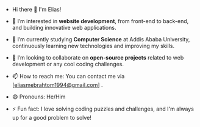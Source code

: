 - Hi there 👋 I'm Elias!

- 👀 I’m interested in **website development**, from front-end to back-end, and building innovative web applications.
- 🌱 I’m currently studying **Computer Science** at Addis Ababa University, continuously learning new technologies and improving my skills.
- 💞️ I’m looking to collaborate on **open-source projects** related to web development or any cool coding challenges.
- 📫 How to reach me: You can contact me via [eliasmebrahtom1994@gmail.com] .
- 😄 Pronouns: He/Him
- ⚡ Fun fact: I love solving coding puzzles and challenges, and I'm always up for a good problem to solve!

<!---
14elias/14elias is a ✨ special ✨ repository because its `README.md` (this file) appears on your GitHub profile.
You can click the Preview link to take a look at your changes.
--->
